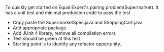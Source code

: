 To quickly get started on Equal Expert's pairing problem(Supermarket). It has a unit test and minimal production code to pass the test

- Copy paste the SupermarketSpec.java and ShoppingCart.java
- Add appropriate package
- Add JUnit 4 library, remove all compilation errors
- Test should be green at this test
- Starting point is to identify any refactor oppertunity.
